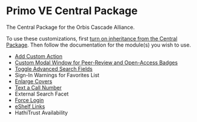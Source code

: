 # Primo VE Central Package
The Central Package for the Orbis Cascade Alliance.

To use these customizations, first [turn on inheritance from the Central Package](https://www.orbiscascade.org/programs/systems/pcsg/primo-toolkit/turn-on-inheritance-from-the-central-package/).
Then follow the documentation for the module(s) you wish to use.

- [Add Custom Action](https://www.orbiscascade.org/programs/systems/pcsg/primo-ve-toolkit/custom-action/)
- [Custom Modal Window for Peer-Review and Open-Access Badges](https://www.orbiscascade.org/programs/systems/pcsg/primo-ve-toolkit/badges-information-modal/)
- [Toggle Advanced Search Fields](https://www.orbiscascade.org/programs/systems/pcsg/primo-ve-toolkit/toggle-advanced-fields/)
- Sign-In Warnings for Favorites List
- [Enlarge Covers](https://www.orbiscascade.org/programs/systems/pcsg/primo-ve-toolkit/enlarge-cover-image/)
- [Text a Call Number](https://www.orbiscascade.org/programs/systems/pcsg/primo-ve-toolkit/text-a-call-number/)
- External Search Facet
- [Force Login](https://www.orbiscascade.org/programs/systems/pcsg/primo-ve-toolkit/force-user-login/)
- [eShelf Links](https://www.orbiscascade.org/programs/systems/pcsg/primo-ve-toolkit/add-custom-links-to-the-eshelf-menu/)
- HathiTrust Availability
